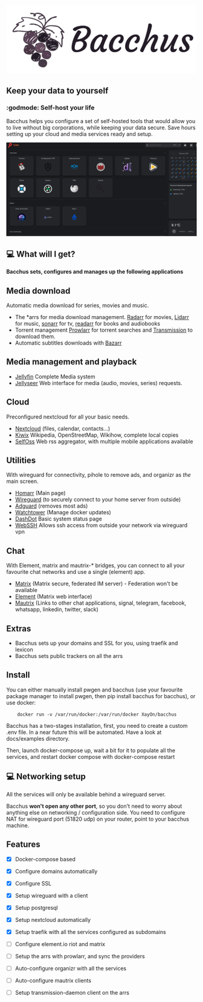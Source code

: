 <span style="display:block;text-align:center">[![](https://raw.githubusercontent.com/XayOn/bacchus/develop/docs/bacchus.png)](https://github.com/XayOn/bacchus) </span>


## Keep your data to yourself

### :godmode: Self-host your life

Bacchus helps you configure a set of self-hosted tools that would allow you to
live without big corporations, while keeping your data secure. Save hours
setting up your cloud and media services ready and setup.

![](https://raw.githubusercontent.com/XayOn/bacchus/develop/docs/main.png)

## :computer: What will I get?

**Bacchus sets, configures and manages up the following applications**

## Media download

Automatic media download for series, movies and music.

- The \*arrs for media download management. [Radarr][3] for movies, [Lidarr][4]
  for music, [sonarr][9] for tv, [readarr][26] for books and audiobooks
- Torrent management [Prowlarr][6] for torrent searches and [Transmission][7] to
  download them. 
- Automatic subtitles downloads with [Bazarr][27]

## Media management and playback


- [Jellyfin][13] Complete Media system
- [Jellyseer][28] Web interface for media (audio, movies, series) requests.

## Cloud

Preconfigured nextcloud for all your basic needs.

- [Nextcloud][8] (files, calendar, contacts...)
- [Kiwix][29] Wikipedia, OpenStreetMap, Wikihow, complete local copies
- [SelfOss][30] Web rss aggregator, with multiple mobile applications available

## Utilities

With wireguard for connectivity, pihole to remove ads, and organizr as *the*
main screen.

- [Homarr][21] (Main page)
- [Wireguard][10] (to securely connect to your home server from outside)
- [Adguard][14] (removes most ads)
- [Watchtower][20] (Manage docker updates)
- [DashDot][31] Basic system status page
- [WebSSH][32] Allows ssh access from outside your network via wireguard vpn

## Chat

With Element, matrix and mautrix-\* bridges, you can connect to all your
favourite chat networks and use a single (element) app.

- [Matrix][23] (Matrix secure, federated IM server) - Federation won't be available
- [Element][24] (Matrix web interface)
- [Mautrix][25] (Links to other chat applications, signal, telegram, facebook, whatsapp, linkedin, twitter, slack)

## Extras

- Bacchus sets up your domains and SSL for you, using traefik and lexicon
- Bacchus sets public trackers on all the arrs

## Install 

You can either manually install pwgen and bacchus (use your favourite package
manager to install pwgen, then pip install bacchus for bacchus), or use docker:

```
	docker run -v /var/run/docker:/var/run/docker XayOn/bacchus
```
Bacchus has a two-stages installation, first, you need to create a custom .env file. 
In a near future this will be automated. Have a look at docs/examples directory.

Then, launch docker-compose up, wait a bit for it to populate all the services,
and restart docker compose with docker-compose restart

## :computer: Networking setup

All the services will only be available behind a wireguard server.

Bacchus **won't open any other port**, so you don't need to worry about
anything else on networking / configuration side. You need to configure NAT for
wireguard port (51820 udp) on your router, point
to your bacchus machine. 

## Features

- [X] Docker-compose based
- [X] Configure domains automatically
- [X] Configure SSL
- [X] Setup wireguard with a client
- [X] Setup postgresql
- [X] Setup nextcloud automatically
- [X] Setup traefik with all the services configured as subdomains
- [ ] Configure element.io riot and matrix
- [ ] Setup the arrs with prowlarr, and sync the providers
- [ ] Auto-configure organizr with all the services 
- [ ] Auto-configure mautrix clients
- [ ] Setup transmission-daemon client on the arrs


[1]: https://github.com/nextcloud/nextcloud
[3]: https://radarr.video
[4]: https://lidarr.audio
[5]: https://sonarr.tv
[6]: https://github.com/Prowlarr/Prowlarr
[7]: https://transmissionbt.com
[8]: https://nextcloud.com
[9]: https://sonarr.tv
[10]: https://www.wireguard.com/
[12]: https://kodi.tv
[13]: https://jellyfin.org
[14]: https://github.com/AdguardTeam/AdGuardHome 
[20]: https://github.com/containrrr/watchtower
[21]: https://homarr.dev/
[23]: https://matrix.org
[24]: https://element.io/
[25]: https://docs.mau.fi/bridges/
[26]: readarr
[27]: bazarr
[28]: https://github.com/Fallenbagel/jellyseerr
[29]: https://www.kiwix.org/en/
[30]: https://selfoss.aditu.de/
[31]: https://github.com/MauriceNino/dashdot
[32]: https://hub.docker.com/r/snsyzb/webssh

